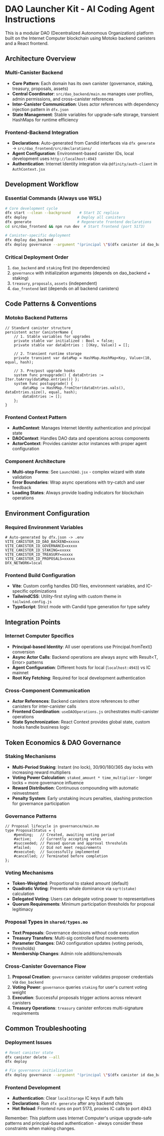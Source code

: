 # DAO Launcher Kit - AI Coding Agent Instructions

This is a modular DAO (Decentralized Autonomous Organization) platform built on the Internet Computer blockchain using Motoko backend canisters and a React frontend.

## Architecture Overview

### Multi-Canister Backend
- **Core Pattern**: Each domain has its own canister (governance, staking, treasury, proposals, assets)
- **Central Coordinator**: `src/dao_backend/main.mo` manages user profiles, admin permissions, and cross-canister references
- **Inter-Canister Communication**: Uses actor references with dependency injection pattern in `dfx.json`
- **State Management**: Stable variables for upgrade-safe storage, transient HashMaps for runtime efficiency

### Frontend-Backend Integration
- **Declarations**: Auto-generated from Candid interfaces via `dfx generate` → `src/dao_frontend/src/declarations/`
- **Agent Configuration**: Environment-based canister IDs, local development uses `http://localhost:4943`
- **Authentication**: Internet Identity integration via `@dfinity/auth-client` in `AuthContext.jsx`

## Development Workflow

### Essential Commands (Always use WSL)
```bash
# Core development cycle
dfx start --clean --background    # Start IC replica
dfx deploy                       # Deploy all canisters
dfx generate                     # Regenerate frontend declarations
cd src/dao_frontend && npm run dev  # Start frontend (port 5173)

# Canister-specific deployment
dfx deploy dao_backend
dfx deploy governance --argument "(principal \"$(dfx canister id dao_backend)\", principal \"$(dfx canister id staking)\")"
```

### Critical Deployment Order
1. `dao_backend` and `staking` first (no dependencies)
2. `governance` with initialization arguments (depends on dao_backend + staking)
3. `treasury`, `proposals`, `assets` (independent)
4. `dao_frontend` last (depends on all backend canisters)

## Code Patterns & Conventions

### Motoko Backend Patterns
```motoko
// Standard canister structure
persistent actor CanisterName {
    // 1. Stable variables for upgrades
    private stable var initialized : Bool = false;
    private stable var dataEntries : [(Key, Value)] = [];
    
    // 2. Transient runtime storage
    private transient var dataMap = HashMap.HashMap<Key, Value>(10, equal, hash);
    
    // 3. Pre/post upgrade hooks
    system func preupgrade() { dataEntries := Iter.toArray(dataMap.entries()) };
    system func postupgrade() { 
        dataMap := HashMap.fromIter(dataEntries.vals(), dataEntries.size(), equal, hash);
        dataEntries := [];
    };
}
```

### Frontend Context Pattern
- **AuthContext**: Manages Internet Identity authentication and principal state
- **DAOContext**: Handles DAO data and operations across components
- **ActorContext**: Provides canister actor instances with proper agent configuration

### Component Architecture
- **Multi-step Forms**: See `LaunchDAO.jsx` - complex wizard with state validation
- **Error Boundaries**: Wrap async operations with try-catch and user feedback
- **Loading States**: Always provide loading indicators for blockchain operations

## Environment Configuration

### Required Environment Variables
```env
# Auto-generated by dfx.json -> .env
VITE_CANISTER_ID_DAO_BACKEND=xxxxx
VITE_CANISTER_ID_GOVERNANCE=xxxxx
VITE_CANISTER_ID_STAKING=xxxxx
VITE_CANISTER_ID_TREASURY=xxxxx
VITE_CANISTER_ID_PROPOSALS=xxxxx
DFX_NETWORK=local
```

### Frontend Build Configuration
- **Vite**: Custom config handles DID files, environment variables, and IC-specific optimizations
- **TailwindCSS**: Utility-first styling with custom theme in `tailwind.config.js`
- **TypeScript**: Strict mode with Candid type generation for type safety

## Integration Points

### Internet Computer Specifics
- **Principal-based Identity**: All user operations use Principal.fromText() conversion
- **Async Actor Calls**: Backend operations are always async with Result<T, Error> patterns
- **Agent Configuration**: Different hosts for local (`localhost:4943`) vs IC mainnet
- **Root Key Fetching**: Required for local development authentication

### Cross-Component Communication
- **Actor References**: Backend canisters store references to other canisters for inter-canister calls
- **Frontend Coordination**: `useDAOOperations.js` orchestrates multi-canister operations
- **State Synchronization**: React Context provides global state, custom hooks handle business logic

## Token Economics & DAO Governance

### Staking Mechanisms
- **Multi-Period Staking**: Instant (no lock), 30/90/180/365 day locks with increasing reward multipliers
- **Voting Power Calculation**: `staked_amount * time_multiplier` - longer locks = more governance influence
- **Reward Distribution**: Continuous compounding with automatic reinvestment
- **Penalty System**: Early unstaking incurs penalties, slashing protection for governance participation

### Governance Patterns
```motoko
// Proposal lifecycle in governance/main.mo
type ProposalStatus = {
    #pending;   // Created, awaiting voting period
    #active;    // Currently accepting votes
    #succeeded; // Passed quorum and approval thresholds
    #failed;    // Did not meet requirements
    #executed;  // Successfully implemented
    #cancelled; // Terminated before completion
};
```

### Voting Mechanisms
- **Token-Weighted**: Proportional to staked amount (default)
- **Quadratic Voting**: Prevents whale dominance via `sqrt(stake)` calculation
- **Delegated Voting**: Users can delegate voting power to representatives
- **Quorum Requirements**: Minimum participation thresholds for proposal legitimacy

### Proposal Types in `shared/types.mo`
- **Text Proposals**: Governance decisions without code execution
- **Treasury Transfers**: Multi-sig controlled fund movements
- **Parameter Changes**: DAO configuration updates (voting periods, thresholds)
- **Membership Changes**: Admin role additions/removals

### Cross-Canister Governance Flow
1. **Proposal Creation**: `governance` canister validates proposer credentials via `dao_backend`
2. **Voting Power**: `governance` queries `staking` for user's current voting weight
3. **Execution**: Successful proposals trigger actions across relevant canisters
4. **Treasury Operations**: `treasury` canister enforces multi-signature requirements

## Common Troubleshooting

### Deployment Issues
```bash
# Reset canister state
dfx canister delete --all
dfx deploy

# Fix governance initialization
dfx deploy governance --argument "(principal \"$(dfx canister id dao_backend)\", principal \"$(dfx canister id staking)\")"
```

### Frontend Development
- **Authentication**: Clear `localStorage` IC keys if auth fails
- **Declarations**: Run `dfx generate` after any backend changes
- **Hot Reload**: Frontend runs on port 5173, proxies IC calls to port 4943

Remember: This platform uses Internet Computer's unique upgrade-safe patterns and principal-based authentication - always consider these constraints when making changes.
